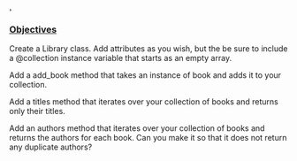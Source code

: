 <u>,<h3>Objectives</h3></u>
Create a Library class. Add attributes as you wish, but the be sure to include a @collection instance variable that starts as an empty array.

Add a add_book method that takes an instance of book and adds it to your collection.

Add a titles method that iterates over your collection of books and returns only their titles.

Add an authors method that iterates over your collection of books and returns the authors for each book. Can you make it so that it does not return any duplicate authors?
